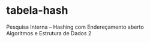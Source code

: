 # tabela-hash
Pesquisa Interna – Hashing com Endereçamento aberto</br>
Algoritmos e Estrutura de Dados 2
